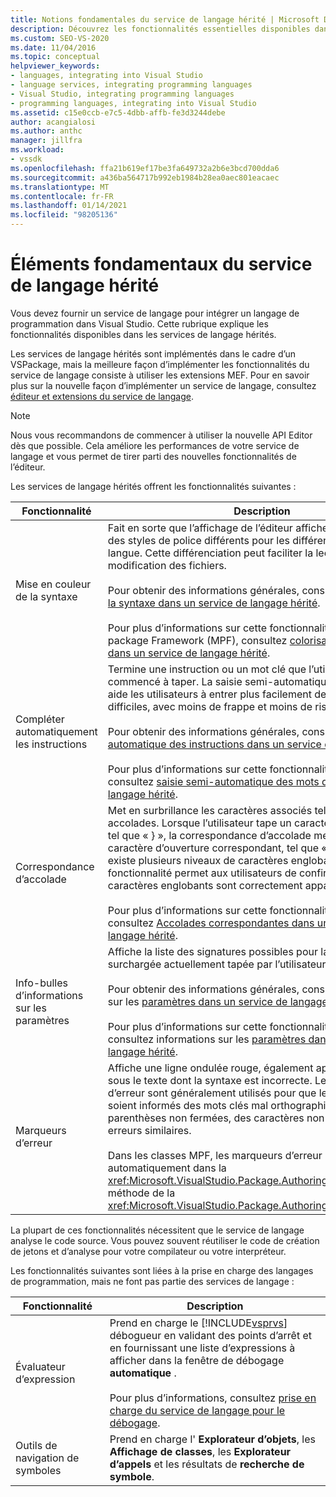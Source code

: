 ```yaml
---
title: Notions fondamentales du service de langage hérité | Microsoft Docs
description: Découvrez les fonctionnalités essentielles disponibles dans les services de langage hérité qui vous permettent d’intégrer un langage de programmation dans Visual Studio.
ms.custom: SEO-VS-2020
ms.date: 11/04/2016
ms.topic: conceptual
helpviewer_keywords:
- languages, integrating into Visual Studio
- language services, integrating programming languages
- Visual Studio, integrating programming languages
- programming languages, integrating into Visual Studio
ms.assetid: c15e0ccb-e7c5-4dbb-affb-fe3d3244debe
author: acangialosi
ms.author: anthc
manager: jillfra
ms.workload:
- vssdk
ms.openlocfilehash: ffa21b619ef17be3fa649732a2b6e3bcd700dda6
ms.sourcegitcommit: a436ba564717b992eb1984b28ea0aec801eacaec
ms.translationtype: MT
ms.contentlocale: fr-FR
ms.lasthandoff: 01/14/2021
ms.locfileid: "98205136"
---
```

# <a name="legacy-language-service-essentials"></a>Éléments fondamentaux du service de langage hérité
Vous devez fournir un service de langage pour intégrer un langage de programmation dans Visual Studio. Cette rubrique explique les fonctionnalités disponibles dans les services de langage hérités.

 Les services de langage hérités sont implémentés dans le cadre d’un VSPackage, mais la meilleure façon d’implémenter les fonctionnalités du service de langage consiste à utiliser les extensions MEF. Pour en savoir plus sur la nouvelle façon d’implémenter un service de langage, consultez [éditeur et extensions du service de langage](../../extensibility/editor-and-language-service-extensions.md).

> [!NOTE]
> Nous vous recommandons de commencer à utiliser la nouvelle API Editor dès que possible. Cela améliore les performances de votre service de langage et vous permet de tirer parti des nouvelles fonctionnalités de l’éditeur.

 Les services de langage hérités offrent les fonctionnalités suivantes :

|Fonctionnalité|Description|
|-------------|-----------------|
|Mise en couleur de la syntaxe|Fait en sorte que l’affichage de l’éditeur affiche des couleurs et des styles de police différents pour les différents éléments d’une langue. Cette différenciation peut faciliter la lecture et la modification des fichiers.<br /><br /> Pour obtenir des informations générales, consultez [coloration de la syntaxe dans un service de langage hérité](../../extensibility/internals/syntax-coloring-in-a-legacy-language-service.md).<br /><br /> Pour plus d’informations sur cette fonctionnalité dans Managed package Framework (MPF), consultez [colorisation de syntaxe dans un service de langage hérité](../../extensibility/internals/syntax-colorizing-in-a-legacy-language-service.md).|
|Compléter automatiquement les instructions|Termine une instruction ou un mot clé que l’utilisateur a commencé à taper. La saisie semi-automatique des instructions aide les utilisateurs à entrer plus facilement des instructions difficiles, avec moins de frappe et moins de risques d’erreurs.<br /><br /> Pour obtenir des informations générales, consultez [saisie semi-automatique des instructions dans un service de langage hérité](../../extensibility/internals/statement-completion-in-a-legacy-language-service.md).<br /><br /> Pour plus d’informations sur cette fonctionnalité dans le MPF, consultez [saisie semi-automatique des mots dans un service de langage hérité](../../extensibility/internals/word-completion-in-a-legacy-language-service.md).|
|Correspondance d’accolade|Met en surbrillance les caractères associés tels que les accolades. Lorsque l’utilisateur tape un caractère de fermeture tel que « } », la correspondance d’accolade met en surbrillance le caractère d’ouverture correspondant, tel que « { ». Lorsqu’il existe plusieurs niveaux de caractères englobants, cette fonctionnalité permet aux utilisateurs de confirmer que les caractères englobants sont correctement appariés.<br /><br /> Pour plus d’informations sur cette fonctionnalité dans le MPF, consultez [Accolades correspondantes dans un service de langage hérité](../../extensibility/internals/brace-matching-in-a-legacy-language-service.md).|
|Info-bulles d’informations sur les paramètres|Affiche la liste des signatures possibles pour la méthode surchargée actuellement tapée par l’utilisateur.<br /><br /> Pour obtenir des informations générales, consultez informations sur les [paramètres dans un service de langage hérité](../../extensibility/internals/parameter-info-in-a-legacy-language-service1.md).<br /><br /> Pour plus d’informations sur cette fonctionnalité dans le MPF, consultez informations sur les [paramètres dans un service de langage hérité](../../extensibility/internals/parameter-info-in-a-legacy-language-service2.md).|
|Marqueurs d’erreur|Affiche une ligne ondulée rouge, également appelée trait ondulé, sous le texte dont la syntaxe est incorrecte. Les marqueurs d’erreur sont généralement utilisés pour que les utilisateurs soient informés des mots clés mal orthographiés, des parenthèses non fermées, des caractères non valides et des erreurs similaires.<br /><br /> Dans les classes MPF, les marqueurs d’erreur sont gérés automatiquement dans la <xref:Microsoft.VisualStudio.Package.AuthoringSink.AddError%2A> méthode de la <xref:Microsoft.VisualStudio.Package.AuthoringSink> classe.|

 La plupart de ces fonctionnalités nécessitent que le service de langage analyse le code source. Vous pouvez souvent réutiliser le code de création de jetons et d’analyse pour votre compilateur ou votre interpréteur.

 Les fonctionnalités suivantes sont liées à la prise en charge des langages de programmation, mais ne font pas partie des services de langage :

| Fonctionnalité | Description |
|-----------------------| - |
| Évaluateur d’expression | Prend en charge le [!INCLUDE[vsprvs](../../code-quality/includes/vsprvs_md.md)] débogueur en validant des points d’arrêt et en fournissant une liste d’expressions à afficher dans la fenêtre de débogage **automatique** .<br /><br /> Pour plus d’informations, consultez [prise en charge du service de langage pour le débogage](../../extensibility/internals/language-service-support-for-debugging.md). |
| Outils de navigation de symboles | Prend en charge l' **Explorateur d’objets**, les **Affichage de classes**, les **Explorateur d’appels** et les résultats de **recherche de symbole**. |
